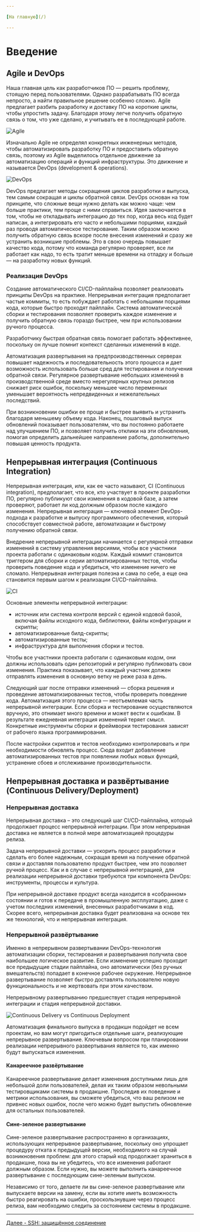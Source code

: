 ```yaml
---

[На главную](/)

---
```


# Введение

## Agile и DevOps

Наша главная цель как разработчиков ПО — решить проблему, стоящую перед пользователями. Однако разрабатывать ПО всегда непросто, а найти правильное решение особенно сложно. Agile предлагает разбить разработку и доставку ПО на короткие циклы, чтобы упростить задачу. Благодаря этому легче получить обратную связь о том, что уже сделано, и учитывать ее в последующей работе.

![Agile](./img/agile.png "Agile")

Изначально Agile не определял конкретных инженерных методов, чтобы автоматизировать разработку ПО и предоставить обратную связь, поэтому из Agile выделилось отдельное движение за автоматизацию операций и функций инфраструктуры. Это движение и называется DevOps (development & operations).

![DevOps](./img/devops.png "DevOps")

DevOps предлагает методы сокращения циклов разработки и выпуска, тем самым сокращая и циклы обратной связи. DevOps основан на том принципе, что сложные вещи нужно делать как можно чаще: чем больше практики, тем проще с ними справиться. Идея заключается в том, чтобы не откладывать интеграцию до тех пор, когда весь код будет написан, а интегрировать его часто и небольшими порциями, каждый раз проводя автоматическое тестирование. Таким образом можно получить обратную связь вскоре после внесения изменений и сразу же устранить возникшие проблемы. Это в свою очередь повышает качество кода, потому что команда регулярно проверяет, все ли работает как надо, то есть тратит меньше времени на отладку и больше — на разработку новых функций.

### Реализация DevOps

Создание автоматического CI/CD-пайплайна позволяет реализовать принципы DevOps на практике. Непрерывная интеграция предполагает частые коммиты, то есть побуждает работать с небольшими порциями кода, которые быстро проходят пайплайн. Система автоматической сборки и тестирования позволяет проверить каждое изменение и получить обратную связь гораздо быстрее, чем при использовании ручного процесса.

Разработчику быстрая обратная связь помогает работать эффективнее, поскольку он лучше помнит контекст сделанных изменений в коде.

Автоматизация развертывания на предпроизводственных серверах повышает надежность и последовательность этого процесса и дает возможность использовать больше сред для тестирования и получения обратной связи. Регулярное развертывание небольших изменений в производственной среде вместо нерегулярных крупных релизов снижает риск ошибок, поскольку меньшее число переменных уменьшает вероятность непредвиденных и нежелательных последствий.

При возникновении ошибки ее проще и быстрее выявить и устранить благодаря меньшему объему кода. Наконец, пошаговый выпуск обновлений показывает пользователям, что вы постоянно работаете над улучшением ПО, и позволяет получить отклики на эти обновления, помогая определить дальнейшее направление работы, дополнительно повышая ценность продукта.

## Непрерывная интеграция (Continuous Integration)

Непрерывная интеграция, или, как ее часто называют, CI (Continuous integration), предполагает, что все, кто участвует в проекте разработки ПО, регулярно публикуют свои изменения в кодовой базе, а затем проверяют, работает ли код должным образом после каждого изменения. Непрерывная интеграция — ключевой элемент DevOps-подхода к разработке и выпуску программного обеспечения, который способствует совместной работе, автоматизации и быстрому получению обратной связи.

Внедрение непрерывной интеграции начинается с регулярной отправки изменений в систему управления версиями, чтобы все участники проекта работали с одинаковым кодом. Каждый коммит становится триггером для сборки и серии автоматизированных тестов, чтобы проверить поведение кода и убедиться, что изменение ничего не сломало. Непрерывная интеграция полезна и сама по себе, а еще она становится первым шагом к реализации CI/CD-пайплайна.

![CI](./img/ci.png "CI")

Основные элементы непрерывной интеграции:

* источник или система контроля версий с единой кодовой базой, включая файлы исходного кода, библиотеки, файлы конфигурации и скрипты;
* автоматизированные билд-скрипты;
* автоматизированные тесты;
* инфраструктура для выполнения сборки и тестов.

Чтобы все участники проекта работали с одинаковым кодом, они должны использовать один репозиторий и регулярно публиковать свои изменения. Практика показывает, что каждый участник должен отправлять изменения в основную ветку не реже раза в день.

Следующий шаг после отправки изменений — сборка решения и проведение автоматизированных тестов, чтобы проверить поведение кода. Автоматизация этого процесса — неотъемлемая часть непрерывной интеграции. Если сборка и тестирование осуществляются вручную, это отнимает много времени и может вести к ошибкам. В результате ежедневная интеграция изменений теряет смысл. Конкретные инструменты сборки и фреймворки тестирования зависят от рабочего языка программирования.

После настройки скриптов и тестов необходимо контролировать и при необходимости обновлять процесс. Сюда входит добавление автоматизированных тестов при появлении любых новых функций, устранение сбоев и отслеживание производительности.

## Непрерывная доставка и развёртывание (Continuous Delivery/Deployment)

### Непрерывная доставка

Непрерывная доставка – это следующий шаг CI/CD-пайплайна, который продолжает процесс непрерывной интеграции. При этом непрерывная доставка не является в полной мере автоматизацией процедуры релиза.

Задача непрерывной доставки — ускорить процесс разработки и сделать его более надежным, сокращая время на получение обратной связи и доставляя пользователю продукт быстрее, чем это позволяет ручной процесс. Как и в случае с непрерывной интеграцией, для реализации непрерывной доставки требуются три компонента DevOps: инструменты, процессы и культура.

При непрерывной доставке продукт всегда находится в «собранном» состоянии и готов к передаче в промышленную эксплуатацию, даже с учетом последних изменений, внесенных разработчиками в код. Скорее всего, непрерывная доставка будет реализована на основе тех же технологий, что и непрерывная интеграция.

### Непрерывной развёртывание

Именно в непрерывном развертывании DevOps-технология автоматизации сборки, тестирования и развертывания получила свое наибольшее логическое развитие. Если изменение успешно проходит все предыдущие стадии пайплайна, оно автоматически (без ручных вмешательств) попадает в конечное рабочее окружение. Непрерывное развертывание позволяет быстро доставлять пользователю новую функциональность и не жертвовать при этом качеством.

Непрерывному развертыванию предшествует стадия непрерывной интеграции и стадия непрерывной доставки.

![Continuous Delivery vs Continuous Deployment](./img/cdvscd.png "Continuous Delivery vs Continuous Deployment")

Автоматизация финального выпуска в продакшн подойдет не всем проектам, но вам могут пригодиться отдельные шаги, реализующие непрерывное развертывание. Ключевым вопросом при планировании реализации непрерывного развертывания является то, как именно будут выпускаться изменения.

#### Канареечное развёртывание

Канареечное развертывание делает изменения доступными лишь для небольшой доли пользователей, делая их таким образом невольными тестировщиками системы в продакшне. Проследив их поведение и метрики использования, вы сможете убедиться, что ваш релизом не привнес новых ошибок, после чего можно будет выпустить обновление для остальных пользователей.

#### Сине-зеленое развертывание

Сине-зеленое развертывание распространено в организациях, использующих непрерывное развертывание, поскольку оно упрощает процедуру отката к предыдущей версии, необходимого на случай возникновения проблем: для этого старый код продолжает храниться в продакшне, пока вы не убедитесь, что все изменения работают должным образом. Если нужно, вы можете выполнить канареечное развертывание с последующим сине-зеленым выпуском.

Независимо от того, делаете ли вы сине-зеленое развертывание или выпускаете версии на замену, если вы хотите иметь возможность быстро реагировать на ошибки, проскользнувшие через процесс релиза, вам необходимо следить за состоянием системы в продакшне.

---

[Далее - SSH: защищённое соединение](/ci/ssh)
